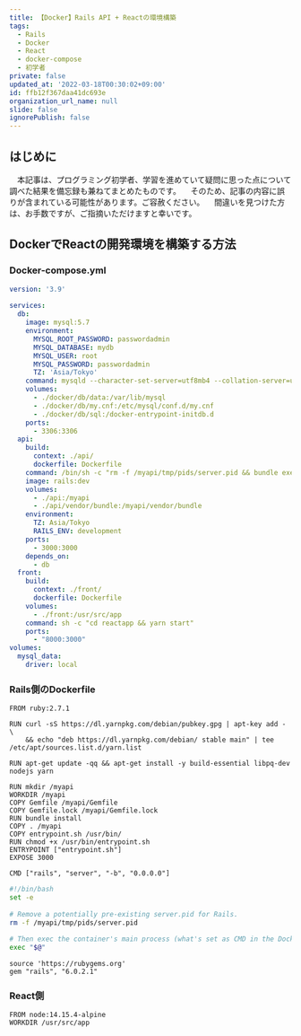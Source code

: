 ```yaml
---
title: 【Docker】Rails API + Reactの環境構築
tags:
  - Rails
  - Docker
  - React
  - docker-compose
  - 初学者
private: false
updated_at: '2022-03-18T00:30:02+09:00'
id: ffb12f367daa41dc693e
organization_url_name: null
slide: false
ignorePublish: false
---
```

## はじめに
　本記事は、プログラミング初学者、学習を進めていて疑問に思った点について調べた結果を備忘録も兼ねてまとめたものです。
　そのため、記事の内容に誤りが含まれている可能性があります。ご容赦ください。
　間違いを見つけた方は、お手数ですが、ご指摘いただけますと幸いです。

## DockerでReactの開発環境を構築する方法
### Docker-compose.yml

```docker-compose.yml
version: '3.9'
 
services:
  db:
    image: mysql:5.7
    environment:
      MYSQL_ROOT_PASSWORD: passwordadmin
      MYSQL_DATABASE: mydb
      MYSQL_USER: root
      MYSQL_PASSWORD: passwordadmin
      TZ: 'Asia/Tokyo'
    command: mysqld --character-set-server=utf8mb4 --collation-server=utf8mb4_unicode_ci
    volumes:
      - ./docker/db/data:/var/lib/mysql
      - ./docker/db/my.cnf:/etc/mysql/conf.d/my.cnf
      - ./docker/db/sql:/docker-entrypoint-initdb.d
    ports:
      - 3306:3306
  api:
    build: 
      context: ./api/
      dockerfile: Dockerfile
    command: /bin/sh -c "rm -f /myapi/tmp/pids/server.pid && bundle exec rails s -p 3000 -b '0.0.0.0'"
    image: rails:dev
    volumes:
      - ./api:/myapi
      - ./api/vendor/bundle:/myapi/vendor/bundle
    environment:
      TZ: Asia/Tokyo
      RAILS_ENV: development
    ports:
      - 3000:3000
    depends_on:
      - db
  front:
    build: 
      context: ./front/
      dockerfile: Dockerfile
    volumes:
      - ./front:/usr/src/app
    command: sh -c "cd reactapp && yarn start"
    ports:
      - "8000:3000"
volumes:
  mysql_data:
    driver: local

```

### Rails側のDockerfile

```Dockerfile:Dockerfile
FROM ruby:2.7.1
 
RUN curl -sS https://dl.yarnpkg.com/debian/pubkey.gpg | apt-key add - \
    && echo "deb https://dl.yarnpkg.com/debian/ stable main" | tee /etc/apt/sources.list.d/yarn.list
 
RUN apt-get update -qq && apt-get install -y build-essential libpq-dev nodejs yarn
 
RUN mkdir /myapi
WORKDIR /myapi
COPY Gemfile /myapi/Gemfile
COPY Gemfile.lock /myapi/Gemfile.lock
RUN bundle install
COPY . /myapi
COPY entrypoint.sh /usr/bin/
RUN chmod +x /usr/bin/entrypoint.sh
ENTRYPOINT ["entrypoint.sh"]
EXPOSE 3000
 
CMD ["rails", "server", "-b", "0.0.0.0"]
```

```entrypoint.sh
#!/bin/bash
set -e
 
# Remove a potentially pre-existing server.pid for Rails.
rm -f /myapi/tmp/pids/server.pid
 
# Then exec the container's main process (what's set as CMD in the Dockerfile).
exec "$@"
```

```Gemfile:Gemfile
source 'https://rubygems.org'
gem "rails", "6.0.2.1"
```

### React側

```Dockerfile:Dockerfile
FROM node:14.15.4-alpine  
WORKDIR /usr/src/app
```


